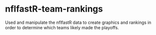 # nflfastR-team-rankings
Used and manipulate the nflfastR data to create graphics and rankings in order to determine which teams likely made the playoffs.
